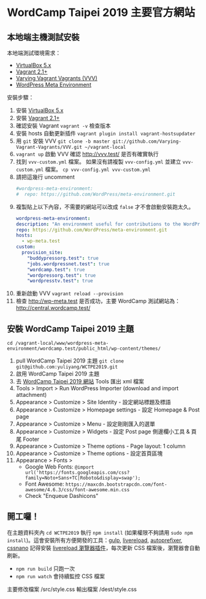 # WordCamp Taipei 2019 主要官方網站

## 本地端主機測試安裝

本地端測試環境需求：
- [VirtualBox 5.x](https://www.virtualbox.org/wiki/Downloads)
- [Vagrant 2.1+](https://www.vagrantup.com/downloads.html)
- [Varying Vagrant Vagrants (VVV)](https://varyingvagrantvagrants.org/)
- [WordPress Meta Environment](https://github.com/WordPress/meta-environment)

安裝步驟：
1. 安裝 [VirtualBox 5.x](https://www.virtualbox.org/wiki/Downloads)
2. 安裝 [Vagrant 2.1+](https://www.vagrantup.com/downloads.html)
3. 確認安裝 Vagrant `vagrant -v` 檢查版本
4. 安裝 hosts 自動更新插件 `vagrant plugin install vagrant-hostsupdater`
5. 用 `git` 安裝 VVV `git clone -b master git://github.com/Varying-Vagrant-Vagrants/VVV.git ~/vagrant-local`
6. `vagrant up` 啟動 VVV 確認 http://vvv.test/ 是否有確實執行
7. 找到 `vvv-custom.yml` 檔案。
   如果沒有請複製 `vvv-config.yml` 並建立 `vvv-custom.yml` 檔案。 `cp vvv-config.yml vvv-custom.yml`
8. 請把這幾行 uncomment
   ```yml
   #wordpress-meta-environment:
   #  repo: https://github.com/WordPress/meta-environment.git
   ```
9. 複製貼上以下內容，不需要的網站可以改成 `false` 才不會啟動安裝跑太久。
   ```yml
   wordpress-meta-environment:
   description: "An environment useful for contributions to the WordPress meta team."
   repo: https://github.com/WordPress/meta-environment.git
   hosts:
     - wp-meta.test
   custom:
     provision_site:
       "buddypressorg.test": true
       "jobs.wordpressnet.test": true
       "wordcamp.test": true
       "wordpressorg.test": true
       "wordpresstv.test": true
   ```
10. 重新啟動 VVV
    `vagrant reload --provision`
11. 檢查 http://wp-meta.test 是否成功，主要 WordCamp 測試網站為：http://central.wordcamp.test/

## 安裝 WordCamp Taipei 2019 主題

`cd /vagrant-local/www/wordpress-meta-environment/wordcamp.test/public_html/wp-content/themes/`
1. pull WordCamp Taipei 2019 主題 `git clone git@github.com:yuliyang/WCTPE2019.git`
2. 啟用 WordCamp Taipei 2019 主題
3. 去 [WordCamp Taipei 2019 網站](https://2019.taipei.wordcamp.org/wp-admin/export.php) Tools 匯出 xml 檔案
4. Tools > Import > Run WordPress Importer (download and import attachment)
5. Appearance > Customize > Site Identity - 設定網站標題及標語
6. Appearance > Customize > Homepage settings - 設定 Homepage & Post page
7. Appearance > Customize > Menu - 設定剛剛匯入的選單
8. Appearance > Customize > Widgets - 設定 Post page 側邊欄小工具 & 頁尾 Footer
9. Appearance > Customize > Theme options - Page layout: 1 column
10. Appearance > Customize > Theme options - 設定首頁區塊
11. Appearance > Fonts >
    * Google Web Fonts: `@import url('https://fonts.googleapis.com/css?family=Noto+Sans+TC|Roboto&display=swap');`
    * Font Awesome: `https://maxcdn.bootstrapcdn.com/font-awesome/4.6.3/css/font-awesome.min.css`
    * Check "Enqueue Dashicons"

## 開工囉！

在主題資料夾內 `cd WCTPE2019` 執行 `npm install` (如果權限不夠請用 `sudo npm install`)。這會安裝所有方便開發的工具：[gulp](https://gulpjs.com/), [livereload](https://www.npmjs.com/package/gulp-livereload), [autoprefixer](https://github.com/postcss/autoprefixer), [cssnano](https://cssnano.co/)
記得安裝 [livereload 瀏覽器插件](http://livereload.com/extensions/)，每次更新 CSS 檔案後，瀏覽器會自動刷新。

- `npm run build` 只跑一次
- `npm run watch` 會持續監控 CSS 檔案

主要修改檔案 /src/style.css
輸出檔案 /dest/style.css
